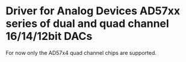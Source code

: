 # Driver for Analog Devices AD57xx series of dual and quad channel 16/14/12bit DACs

For now only the AD57x4 quad channel chips are supported.

